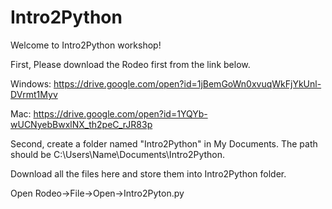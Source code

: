 # Intro2Python

Welcome to Intro2Python workshop! 

First, Please download the Rodeo first from the link below.

   Windows: https://drive.google.com/open?id=1jBemGoWn0xvuqWkFjYkUnl-DVrmt1Myv
   
   Mac: https://drive.google.com/open?id=1YQYb-wUCNyebBwxlNX_th2peC_rJR83p

Second, create a folder named "Intro2Python" in My Documents. The path should be C:\Users\Name\Documents\Intro2Python.

Download all the files here and store them into Intro2Python folder.

Open Rodeo->File->Open->Intro2Pyton.py
